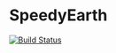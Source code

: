 # SpeedyEarth

[![Build Status](https://github.com/simone-silvestri/SpeedyEarth.jl/actions/workflows/CI.yml/badge.svg?branch=main)](https://github.com/simone-silvestri/SpeedyEarth.jl/actions/workflows/CI.yml?query=branch%3Amain)

